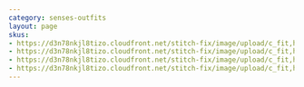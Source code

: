 ```yaml
---
category: senses-outfits
layout: page
skus:
- https://d3n78nkjl8tizo.cloudfront.net/stitch-fix/image/upload/c_fit,h_720,w_862/v1665179991/ro0db8fpumhqg5zygr4d.jpg
- https://d3n78nkjl8tizo.cloudfront.net/stitch-fix/image/upload/c_fit,h_720,w_862/v1692779666/xceixxp7wlu4felcycuj.jpg
- https://d3n78nkjl8tizo.cloudfront.net/stitch-fix/image/upload/c_fit,h_720,w_862/v1660868692/q31h6hegezvolmefs2jh.jpg
- https://d3n78nkjl8tizo.cloudfront.net/stitch-fix/image/upload/c_fit,h_720,w_862/v1680933992/nog1tvcq9lkrc6hcjbzl.jpg
---
```


